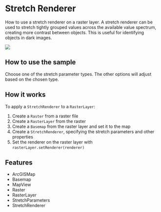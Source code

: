 <h1>Stretch Renderer</h1>

<p>How to use a stretch renderer on a raster layer. A stretch renderer can be used to stretch tightly grouped values 
across the available value spectrum, creating more contrast between objects. This is useful for identifying objects 
in dark images.</p>

<p><img src="StretchRenderer.png"/></p>

<h2>How to use the sample</h2>

<p>Choose one of the stretch parameter types. The other options will adjust based on the chosen type.</p>

<h2>How it works</h2>

<p>To apply a <code>StretchRenderer</code> to a <code>RasterLayer</code>:</p>
<ol>
  <li>Create a <code>Raster</code> from a raster file</li>
  <li>Create a <code>RasterLayer</code> from the raster</li>
  <li>Create a <code>Basemap</code> from the raster layer and set it to the map</li>
  <li>Create a <code>StretchRenderer</code>, specifying the stretch parameters and other properties</li>
  <li>Set the renderer on the raster layer with <code>rasterLayer.setRenderer(renderer)</code></li>
</ol>

<h2>Features</h2>

<ul>
  <li>ArcGISMap</li>
  <li>Basemap</li>
  <li>MapView</li>
  <li>Raster</li>
  <li>RasterLayer</li>
  <li>StretchParameters</li>
  <li>StretchRenderer</li>
</ul>
